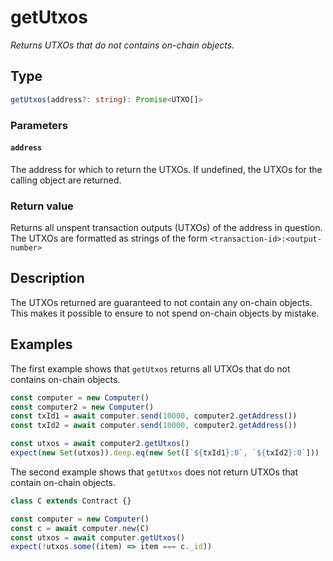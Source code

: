 # getUtxos

_Returns UTXOs that do not contains on-chain objects._

## Type

```ts
getUtxos(address?: string): Promise<UTXO[]>
```

### Parameters

#### `address`

The address for which to return the UTXOs. If undefined, the UTXOs for the calling object are returned.

### Return value

Returns all unspent transaction outputs (UTXOs) of the address in question. The UTXOs are formatted as strings of the form `<transaction-id>:<output-number>`

## Description

The UTXOs returned are guaranteed to not contain any on-chain objects. This makes it possible to ensure to not spend on-chain objects by mistake.

## Examples

The first example shows that `getUtxos` returns all UTXOs that do not contains on-chain objects.

```ts
const computer = new Computer()
const computer2 = new Computer()
const txId1 = await computer.send(10000, computer2.getAddress())
const txId2 = await computer.send(10000, computer2.getAddress())

const utxos = await computer2.getUtxos()
expect(new Set(utxos)).deep.eq(new Set([`${txId1}:0`, `${txId2}:0`]))
```

The second example shows that `getUtxos` does not return UTXOs that contain on-chain objects.

```ts
class C extends Contract {}

const computer = new Computer()
const c = await computer.new(C)
const utxos = await computer.getUtxos()
expect(!utxos.some((item) => item === c._id))
```
